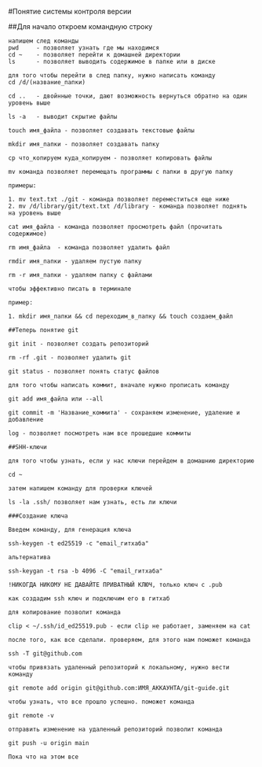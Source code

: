 #Понятие системы контроля версии

##Для начало откроем командную строку 

    напишем след команды 
    pwd     - позволяет узнать где мы находимся
    cd ~    - позволяет перейти к домашней директории
    ls      - позволяет выводить содержимое в папке или в диске

    для того чтобы перейти в след папку, нужно написать команду 
    cd /d/(название_папки)

    cd ..   - двойнные точки, дают возможность вернуться обратно на один уровень выше 

    ls -a   - выводит скрытие файлы

    touch имя_файла - позволяет создавать текстовые файлы

    mkdir имя_папки - позволяет создавать папку 

    cp что_копируем куда_копируем - позволяет копировать файлы 

    mv команда позволяет перемещать программы с папки в другую папку 

    примеры:

    1. mv text.txt ./git - команда позволяет переместиться еще ниже
    2. mv /d/library/git/text.txt /d/library - команда позволяет поднять на уровень выше 

    cat имя_файла - команда позволяет просмотреть файл (прочитать содержимое)

    rm имя_файла  - команда позволяет удалить файл

    rmdir имя_папки - удаляем пустую папку

    rm -r имя_папки - удаляем папку с файлами 

    чтобы эффективно писать в терминале 

    пример: 
    
    1. mkdir имя_папки && cd переходим_в_папку && touch создаем_файл

    ##Теперь понятие git

    git init - позволяет создать репозиторий 

    rm -rf .git - позволяет удалить git

    git status - позволяет понять статус файлов 

    для того чтобы написать коммит, вначале нужно прописать команду 

    git add имя_файла или --all 

    git commit -m 'Название_коммита' - сохраняем изменение, удаление и добавление 

    log - позволяет посмотреть нам все прошедшие коммиты

    ##SHH-ключи 

    для того чтобы узнать, если у нас ключи перейдем в домашнию директорию

    cd ~

    затем напишем команду для проверки ключей 

    ls -la .ssh/ позволяет нам узнать, есть ли ключи 

    ###Создание ключа 
    
    Введем команду, для генерация ключа 

    ssh-keygen -t ed25519 -c "email_гитхаба"

    альтернатива 

    ssh-keygan -t rsa -b 4096 -С "email_гитхаба"

    !НИКОГДА НИКОМУ НЕ ДАВАЙТЕ ПРИВАТНЫЙ КЛЮЧ, только ключ с .pub

    как создадим ssh ключ и подключим его в гитхаб

    для копирование позволит команда 

    clip < ~/.ssh/id_ed25519.pub - если clip не работает, заменяем на cat 

    после того, как все сделали. проверяем, для этого нам поможет команда 

    ssh -T git@github.com

    чтобы привязать удаленный репозиторий к локальному, нужно вести команду 

    git remote add origin git@github.com:ИМЯ_АККАУНТА/git-guide.git

    чтобы узнать, что все прошло успешно. поможет команда 

    git remote -v

    отправить изменение на удаленный репозиторий позволит команда

    git push -u origin main 

    Пока что на этом все